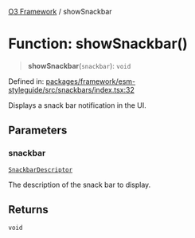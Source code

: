 [O3 Framework](../API.md) / showSnackbar

# Function: showSnackbar()

> **showSnackbar**(`snackbar`): `void`

Defined in: [packages/framework/esm-styleguide/src/snackbars/index.tsx:32](https://github.com/openmrs/openmrs-esm-core/blob/85cde3ce59cd3d29230c98040a3f53525e808725/packages/framework/esm-styleguide/src/snackbars/index.tsx#L32)

Displays a snack bar notification in the UI.

## Parameters

### snackbar

[`SnackbarDescriptor`](../interfaces/SnackbarDescriptor.md)

The description of the snack bar to display.

## Returns

`void`
